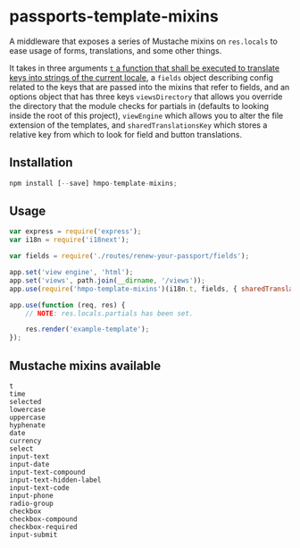 # passports-template-mixins
A middleware that exposes a series of Mustache mixins on `res.locals` to ease usage of forms, translations, and some other things.

It takes in three arguments [`t` a function that shall be executed to translate keys into strings of the current locale](https://github.com/i18next/i18next-node), a `fields` object describing config related to the keys that are passed into the mixins that refer to fields, and an options object that has three keys `viewsDirectory` that allows you override the directory that the module checks for partials in (defaults to looking inside the root of this project), `viewEngine` which allows you to alter the file extension of the templates, and `sharedTranslationsKey` which stores a relative key from which to look for field and button translations.

## Installation

```javascript
npm install [--save] hmpo-template-mixins;
```

## Usage

```javascript
var express = require('express');
var i18n = require('i18next');

var fields = require('./routes/renew-your-passport/fields');

app.set('view engine', 'html');
app.set('views', path.join(__dirname, '/views'));
app.use(require('hmpo-template-mixins')(i18n.t, fields, { sharedTranslationsKey: 'passport.renew' }));

app.use(function (req, res) {
    // NOTE: res.locals.partials has been set.

    res.render('example-template');
});
```

## Mustache mixins available

```
t
time
selected
lowercase
uppercase
hyphenate
date
currency
select
input-text
input-date
input-text-compound
input-text-hidden-label
input-text-code
input-phone
radio-group
checkbox
checkbox-compound
checkbox-required
input-submit
```
